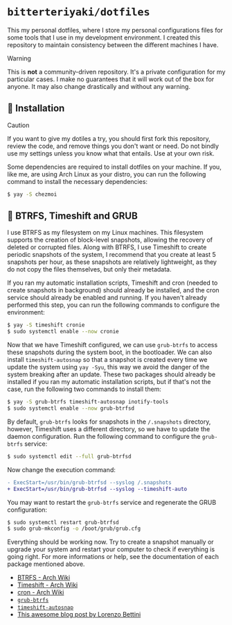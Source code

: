 # `bitterteriyaki/dotfiles`

This my personal dotfiles, where I store my personal configurations files for
some tools that I use in my development environment. I created this repository
to maintain consistency between the different machines I have.

> [!WARNING]
> This is **not** a community-driven repository. It's a private configuration
> for my particular cases. I make no guarantees that it will work out of the
> box for anyone. It may also change drastically and without any warning.

## 🔨 Installation

> [!CAUTION]
> If you want to give my dotiles a try, you should first fork this repository,
> review the code, and remove things you don't want or need. Do not bindly use
> my settings unless you know what that entails. Use at your own risk.

Some dependencies are required to install dotfiles on your machine. If you,
like me, are using Arch Linux as your distro, you can run the following
command to install the necessary dependencies:

```sh
$ yay -S chezmoi
```

## 📼 BTRFS, Timeshift and GRUB

I use BTRFS as my filesystem on my Linux machines. This filesystem supports the
creation of block-level snapshots, allowing the recovery of deleted or
corrupted files. Along with BTRFS, I use Timeshift to create periodic snapshots
of the system, I recommend that you create at least 5 snapshots per hour, as
these snapshots are relatively lightweight, as they do not copy the files
themselves, but only their metadata.

If you ran my automatic installation scripts, Timeshift and cron (needed to
create snapshots in background) should already be installed, and the cron
service should already be enabled and running. If you haven't already performed
this step, you can run the following commands to configure the environment:

```sh
$ yay -S timeshift cronie
$ sudo systemctl enable --now cronie
```

Now that we have Timeshift configured, we can use `grub-btrfs` to access these
snapshots during the system boot, in the bootloader. We can also install
`timeshift-autosnap` so that a snapshot is created every time we update the
system using `yay -Syu`, this way we avoid the danger of the system breaking
after an update. These two packages should already be installed if you ran my
automatic installation scripts, but if that's not the case, run the following
two commands to install them:

```sh
$ yay -S grub-btrfs timeshift-autosnap inotify-tools
$ sudo systemctl enable --now grub-btrfsd
```

By default, `grub-btrfs` looks for snapshots in the `/.snapshots` directory,
however, Timeshift uses a different directory, so we have to update the daemon
configuration. Run the following command to configure the `grub-btrfs` service:

```sh
$ sudo systemctl edit --full grub-btrfsd
```

Now change the execution command:

```diff
- ExecStart=/usr/bin/grub-btrfsd --syslog /.snapshots
+ ExecStart=/usr/bin/grub-btrfsd --syslog --timeshift-auto
```

You may want to restart the `grub-btrfs` service and regenerate the GRUB
configuration:

```sh
$ sudo systemctl restart grub-btrfsd 
$ sudo grub-mkconfig -o /boot/grub/grub.cfg
```

Everything should be working now. Try to create a snapshot manually or upgrade
your system and restart your computer to check if everything is going right.
For more informations or help, see the documentation of each package mentioned
above.

- [BTRFS - Arch Wiki](https://wiki.archlinux.org/title/btrfs)
- [Timeshift - Arch Wiki](https://wiki.archlinux.org/title/timeshift)
- [cron - Arch Wiki](https://wiki.archlinux.org/title/cron)
- [`grub-btrfs`](https://github.com/Antynea/grub-btrfs)
- [`timeshift-autosnap`](https://gitlab.com/gobonja/timeshift-autosnap)
- [This awesome blog post by Lorenzo Bettini](https://www.lorenzobettini.it/2022/07/timeshift-and-grub-btrfs-in-linux-arch/)
